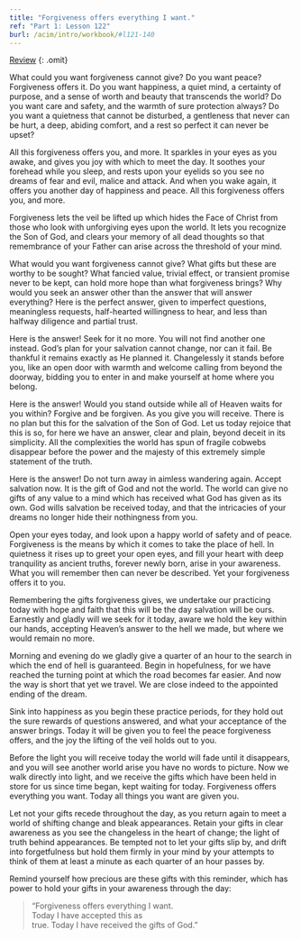 ```yaml
---
title: "Forgiveness offers everything I want."
ref: "Part 1: Lesson 122"
burl: /acim/intro/workbook/#l121-140
---
```


<a class="hide-review" href="/acim/workbook/l141/#l122">Review</a>
{: .omit}

What could you want forgiveness cannot give? Do you want peace?
Forgiveness offers it. Do you want happiness, a quiet mind, a certainty
of purpose, and a sense of worth and beauty that transcends the world?
Do you want care and safety, and the warmth of sure protection always?
Do you want a quietness that cannot be disturbed, a gentleness that
never can be hurt, a deep, abiding comfort, and a rest so perfect it can
never be upset?

All this forgiveness offers you, and more. It sparkles in your eyes as
you awake, and gives you joy with which to meet the day. It soothes your
forehead while you sleep, and rests upon your eyelids so you see no
dreams of fear and evil, malice and attack. And when you wake again, it
offers you another day of happiness and peace. All this forgiveness
offers you, and more.

Forgiveness lets the veil be lifted up which hides the Face of Christ
from those who look with unforgiving eyes upon the world. It lets you
recognize the Son of God, and clears your memory of all dead thoughts so
that remembrance of your Father can arise across the threshold of your
mind.

What would you want forgiveness cannot give? What gifts but these are
worthy to be sought? What fancied value, trivial effect, or transient
promise never to be kept, can hold more hope than what forgiveness
brings? Why would you seek an answer other than the answer that will
answer everything? Here is the perfect answer, given to imperfect
questions, meaningless requests, half-hearted willingness to hear, and
less than halfway diligence and partial trust.

Here is the answer! Seek for it no more. You will not find another one
instead. God’s plan for your salvation cannot change, nor can it fail.
Be thankful it remains exactly as He planned it. Changelessly it stands
before you, like an open door with warmth and welcome calling from
beyond the doorway, bidding you to enter in and make yourself at home
where you belong.

Here is the answer! Would you stand outside while all of Heaven waits
for you within? Forgive and be forgiven. As you give you will
receive. There is no plan but this for the salvation of the Son of God.
Let us today rejoice that this is so, for here we have an answer, clear
and plain, beyond deceit in its simplicity. All the complexities the
world has spun of fragile cobwebs disappear before the power and the
majesty of this extremely simple statement of the truth.

Here is the answer! Do not turn away in aimless wandering again. Accept
salvation now. It is the gift of God and not the world. The world can
give no gifts of any value to a mind which has received what God has
given as its own. God wills salvation be received today, and that the
intricacies of your dreams no longer hide their nothingness from you.

Open your eyes today, and look upon a happy world of safety and of
peace. Forgiveness is the means by which it comes to take the place of
hell. In quietness it rises up to greet your open eyes, and fill your
heart with deep tranquility as ancient truths, forever newly born, arise
in your awareness. What you will remember then can never be
described. Yet your forgiveness offers it to you.

Remembering the gifts forgiveness gives, we undertake our practicing
today with hope and faith that this will be the day salvation will be
ours. Earnestly and gladly will we seek for it today, aware we hold the
key within our hands, accepting Heaven’s answer to the hell we made, but
where we would remain no more.

Morning and evening do we gladly give a quarter of an hour to the search
in which the end of hell is guaranteed. Begin in hopefulness, for we
have reached the turning point at which the road becomes far easier. And
now the way is short that yet we travel. We are close indeed to the
appointed ending of the dream.

Sink into happiness as you begin these practice periods, for they hold
out the sure rewards of questions answered, and what your acceptance of
the answer brings. Today it will be given you to feel the peace
forgiveness offers, and the joy the lifting of the veil holds out to
you.

Before the light you will receive today the world will fade until it
disappears, and you will see another world arise you have no words to
picture. Now we walk directly into light, and we receive the gifts which
have been held in store for us since time began, kept waiting for today.
Forgiveness offers everything you want. Today all things you
want are given you.

Let not your gifts recede throughout the day, as you return again to
meet a world of shifting change and bleak appearances. Retain your gifts
in clear awareness as you see the changeless in the heart of change; the
light of truth behind appearances. Be tempted not to let your gifts slip
by, and drift into forgetfulness but hold them firmly in your mind by
your attempts to think of them at least a minute as each quarter of an
hour passes by.

Remind yourself how precious are these gifts with this reminder, which
has power to hold your gifts in your awareness through the day:

> “Forgiveness offers everything I want.<br/>
> Today I have accepted this as<br/>
> true. Today I have received the gifts of God.”

